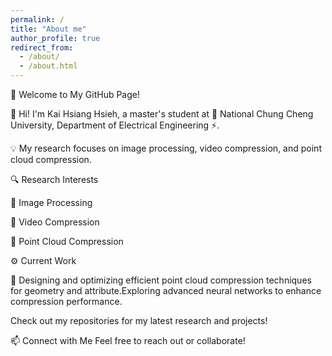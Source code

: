 ```yaml
---
permalink: /
title: "About me"
author_profile: true
redirect_from: 
  - /about/
  - /about.html
---
```

🚀 Welcome to My GitHub Page!

👋 Hi! I'm Kai Hsiang Hsieh, a master's student at 🏫 National Chung Cheng University, Department of Electrical Engineering ⚡.

💡 My research focuses on image processing, video compression, and point cloud compression.

🔍 Research Interests

🔹 Image Processing 

🔹 Video Compression 

🔹 Point Cloud Compression

⚙️ Current Work

🚀 Designing and optimizing efficient point cloud compression techniques for geometry and attribute.Exploring advanced neural networks to enhance compression performance.

Check out my repositories for my latest research and projects!

📫 Connect with Me
Feel free to reach out or collaborate!
